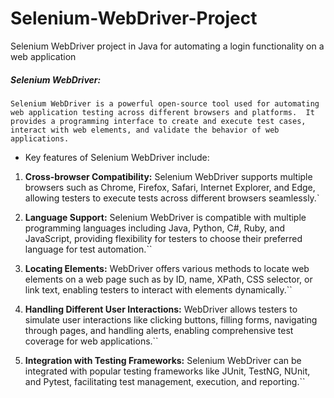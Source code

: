 # Selenium-WebDriver-Project
Selenium WebDriver project in Java for automating a login functionality on a web application


##### Selenium WebDriver:

``Selenium WebDriver is a powerful open-source tool used for automating web application testing across different browsers and platforms. 
It provides a programming interface to create and execute test cases, interact with web elements, and validate the behavior of web applications.``

- Key features of Selenium WebDriver include:

1. **Cross-browser Compatibility:** Selenium WebDriver supports multiple browsers such as Chrome, Firefox, Safari, Internet Explorer, and Edge, allowing testers to execute tests across different browsers seamlessly.`

2. **Language Support:** Selenium WebDriver is compatible with multiple programming languages including Java, Python, C#, Ruby, and JavaScript, providing flexibility for testers to choose their preferred language for test automation.``

3. **Locating Elements:** WebDriver offers various methods to locate web elements on a web page such as by ID, name, XPath, CSS selector, or link text, enabling testers to interact with elements dynamically.``

4. **Handling Different User Interactions:** WebDriver allows testers to simulate user interactions like clicking buttons, filling forms, navigating through pages, and handling alerts, enabling comprehensive test coverage for web applications.``

5. **Integration with Testing Frameworks:** Selenium WebDriver can be integrated with popular testing frameworks like JUnit, TestNG, NUnit, and Pytest, facilitating test management, execution, and reporting.``
